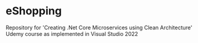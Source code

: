 # eShopping
Repository for 'Creating .Net Core Microservices using Clean Architecture' Udemy course as implemented in Visual Studio 2022
